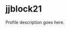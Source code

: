 # jjblock21
Profile description goes here.
<!--- 👋 Hi, I’m @jjblock21
- 👀 I’m interested in **C#**, **Java** and Game Developement with Unity.-->

<!-- --- 
 ### My biggest Project right now
<p>
   <img width="100" align='left' src="https://raw.githubusercontent.com/jjblock21/jjblock21/main/FMML2-9.png">
   One of my biggest Project right now is FMML aka. Fireworks Mania ModLoader, which is a Mod for the Game Fireworks Mania.<br>
   It can clone stuff, delete stuff and much more and is completly written in <strong>C#</strong>.<br>
   You can check it out here: <strong>https://github.com/jjblock21/fmml</strong><br>
   Credit also goes to <strong>warbler</strong> for creating <a href="https://github.com/warbler/SharpMonoInjector"><strong>SharpMonoInjector</strong></a>
</p>
<p>
   <img width="100" align='left' src="https://raw.githubusercontent.com/jjblock21/jjblock21/main/RemindMe2-9.png">
   TODO: Put text <strong>here</strong>
</p> -->
